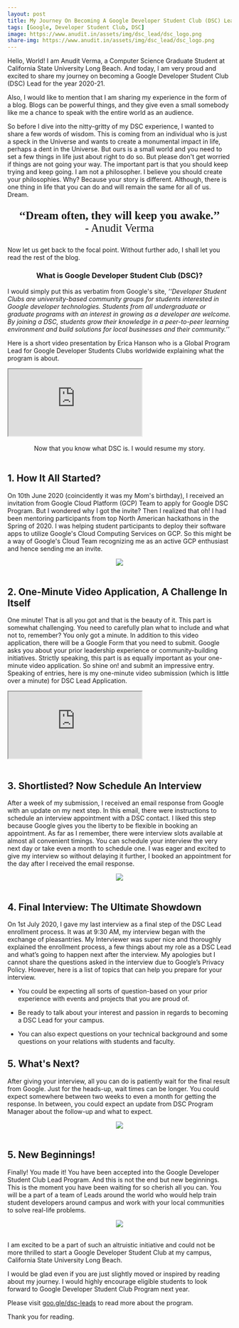 ```yaml
---
layout: post
title: My Journey On Becoming A Google Developer Student Club (DSC) Lead
tags: [Google, Developer Student Club, DSC]
image: https://www.anudit.in/assets/img/dsc_lead/dsc_logo.png
share-img: https://www.anudit.in/assets/img/dsc_lead/dsc_logo.png
---
```


Hello, World! I am Anudit Verma, a Computer Science Graduate Student at California State University Long Beach. And today, I am very proud and excited to share my journey on becoming a Google Developer Student Club (DSC) Lead for the year 2020-21.

Also, I would like to mention that I am sharing my experience in the form of a blog. Blogs can be powerful things, and they give even a small somebody like me a chance to speak with the entire world as an audience. 

So before I dive into the nitty-gritty of my DSC experience, I wanted to share a few words of wisdom. This is coming from an individual who is just a speck in the Universe and wants to create a monumental impact in life, perhaps a dent in the Universe. But ours is a small world and you need to set a few things in life just about right to do so. But please don't get worried if things are not going your way. The important part is that you should keep trying and keep going. I am not a philosopher. I believe you should create your philosophies. Why? Because your story is different. Although, there is one thing in life that you can do and will remain the same for all of us. Dream.

<center>
	<p style="font-size:180%;font-family:Tahoma;">
		<b>‘‘Dream often, they will keep you awake.’’</b><br> - Anudit Verma
	</p>
</center>

Now let us get back to the focal point. Without further ado, I shall let you read the rest of the blog.

<center><h3>What is Google Developer Student Club (DSC)?</h3></center>

I would simply put this as verbatim from Google's site, *‘‘Developer Student Clubs are university-based community groups for students interested in Google developer technologies. Students from all undergraduate or graduate programs with an interest in growing as a developer are welcome. By joining a DSC, students grow their knowledge in a peer-to-peer learning environment and build solutions for local businesses and their community.’’*

Here is a short video presentation by Erica Hanson who is a Global Program Lead for Google Developer Students Clubs worldwide explaining what the program is about.

<div class="embed-responsive embed-responsive-16by9">
  <iframe class="embed-responsive-item" src="https://www.youtube.com/embed/xMBkZRCA_Lo" allowfullscreen></iframe>
</div>
<br>

<center>Now that you know what DSC is. I would resume my story.</center><br>

## 1. How It All Started?

On 10th June 2020 (coincidently it was my Mom's birthday), I received an invitation from Google Cloud Platform (GCP) Team to apply for Google DSC Program. But I wondered why I got the invite? Then I realized that oh! I had been mentoring participants from top North American hackathons in the Spring of 2020. I was helping student participants to deploy their software apps to utilize Google's Cloud Computing Services on GCP. So this might be a way of Google's Cloud Team recognizing me as an active GCP enthusiast and hence sending me an invite.

<center><img src="/assets/img/dsc_lead/invite.png"></center><br>

## 2. One-Minute Video Application, A Challenge In Itself

One minute! That is all you got and that is the beauty of it. This part is somewhat challenging. You need to carefully plan what to include and what not to, remember? You only got a minute. In addition to this video application, there will be a Google Form that you need to submit. Google asks you about your prior leadership experience or community-building initiatives. Strictly speaking, this part is as equally important as your one-minute video application. So shine on! and submit an impressive entry. Speaking of entries, here is my one-minute video submission (which is little over a minute) for DSC Lead Application.

<div class="embed-responsive embed-responsive-16by9">
  <iframe class="embed-responsive-item" src="https://www.youtube.com/embed/NYCsj7ohMAU" allowfullscreen></iframe>
</div>
<br>

## 3. Shortlisted? Now Schedule An Interview

After a week of my submission, I received an email response from Google with an update on my next step. In this email, there were instructions to schedule an interview appointment with a DSC contact. I liked this step because Google gives you the liberty to be flexible in booking an appointment. As far as I remember, there were interview slots available at almost all convenient timings. You can schedule your interview the very next day or take even a month to schedule one. I was eager and excited to give my interview so without delaying it further, I booked an appointment for the day after I received the email response.

<center><img src="/assets/img/dsc_lead/schedule_interview.png"></center><br>

## 4. Final Interview: The Ultimate Showdown

On 1st July 2020, I gave my last interview as a final step of the DSC Lead enrollment process. It was at 9:30 AM, my interview began with the exchange of pleasantries. My Interviewer was super nice and thoroughly explained the enrollment process, a few things about my role as a DSC Lead and what’s going to happen next after the interview. My apologies but I cannot share the questions asked in the interview due to Google’s Privacy Policy. However, here is a list of topics that can help you prepare for your interview.

* You could be expecting all sorts of question-based on your prior experience with events and projects that you are proud of.

* Be ready to talk about your interest and passion in regards to becoming a DSC Lead for your campus.
 
* You can also expect questions on your technical background and some questions on your relations with students and faculty.

## 5. What's Next?

After giving your interview, all you can do is patiently wait for the final result from Google. Just for the heads-up, wait times can be longer. You could expect somewhere between two weeks to even a month for getting the response. In between, you could expect an update from DSC Program Manager about the follow-up and what to expect.

<center><img src="/assets/img/dsc_lead/pre_update.png"></center><br>

## 5. New Beginnings!

Finally! You made it! You have been accepted into the Google Developer Student Club Lead Program. And this is not the end but new beginnings. This is the moment you have been waiting for so cherish all you can. You will be a part of a team of Leads around the world who would help train student developers around campus and work with your local communities to solve real-life problems.

<center><img src="/assets/img/dsc_lead/final_update.png"></center><br>

I am excited to be a part of such an altruistic initiative and could not be more thrilled to start a Google Developer Student Club at my campus, California State University Long Beach.

I would be glad even if you are just slightly moved or inspired by reading about my journey. I would highly encourage eligible students to look forward to Google Developer Student Club Program next year.

Please visit [goo.gle/dsc-leads](http://goo.gle/dsc-leads) to read more about the program.

Thank you for reading.
